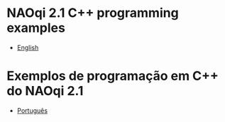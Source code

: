 # NAOqi 2.1 C++ programming examples

- [English](./about-the-examples-en.md)

# Exemplos de programação em C++ do NAOqi 2.1

- [Português](about-the-examples-ptbr.md)
